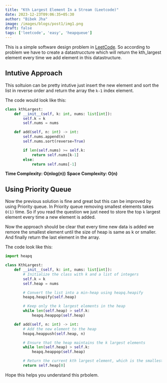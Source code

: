 ```yaml
---
title: "Kth Largest Element In a Stream (Leetcode)"
date: 2023-12-23T09:06:35+05:30
author: "Bibek Jha"
image: /images/blogs/post1/img1.png
draft: false
tags: ['leetcode', 'easy', 'heapqueue']
---
```


This is a simple software design problem in [LeetCode](https://leetcode.com/problems/kth-largest-element-in-a-stream/description/).
So according to problem we have to create a datastruccture which will return the kth_largest element every time we add element in this datastructure.

## Intutive Approach

This soltuion can be pretty intutive just insert the new element and sort the list in reverse order and return the array the `k-1` index element.

The code would look like this:

```python
class kthLargest:
    def __init__(self, k: int, nums: list[int]):
        self.k = k
        self.nums = nums

    def add(self, n: int) -> int:
        self.nums.append(n)
        self.nums.sort(reverse=True)

        if len(self.nums) >= self.k:
            return self.nums[k-1]
        else:
            return self.nums[-1]
```

**Time Complexity: O(nlog(n))**
**Space Complexity: O(n)**

## Using Priority Queue

Now the previous solution is fine and great but this can be improved by using Priority queue. In Priority queue removing smallest elements takes `O(1)` time. So if you read the question we just need to store the top `k` largest element every time a new element is added.

Now the approach should be clear that every time new data is added we remore the smallest element until the size of heap is same as k or smaller. And finally return the last element in the array.

The code look like this:

```python
import heapq

class KthLargest:
    def __init__(self, k: int, nums: list[int]):
        # Initialize the class with k and a list of integers
        self.k = k
        self.heap = nums

        # Convert the list into a min-heap using heapq.heapify
        heapq.heapify(self.heap)

        # Keep only the k largest elements in the heap
        while len(self.heap) > self.k:
            heapq.heappop(self.heap)

    def add(self, n: int) -> int:
        # Add the new element to the heap
        heapq.heappush(self.heap, n)

        # Ensure that the heap maintains the k largest elements
        while len(self.heap) > self.k:
            heapq.heappop(self.heap)

        # Return the current kth largest element, which is the smallest in the heap
        return self.heap[0]

```

Hope this helps you understand this prbolem.
